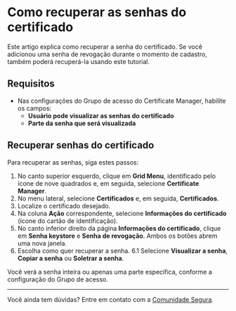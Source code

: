# Como recuperar as senhas do certificado

Este artigo explica como recuperar a senha do certificado. Se você adicionou uma senha de revogação durante o momento de cadastro, também poderá recuperá-la usando este tutorial.

## Requisitos

* Nas configurações do Grupo de acesso do Certificate Manager, habilite os campos:
    * **Usuário pode visualizar as senhas do certificado**
    * **Parte da senha que será visualizada**

## Recuperar senhas do certificado
Para recuperar as senhas, siga estes passos:

1. No canto superior esquerdo, clique em **Grid Menu**, identificado pelo ícone de nove quadrados e, em seguida, selecione **Certificate Manager**.
2. No menu lateral, selecione **Certificados** e, em seguida, **Certificados**.
3. Localize o certificado desejado.
4. Na coluna **Ação** correspondente, selecione **Informações do certificado** (ícone do cartão de identificação).
5. No canto inferior direito da página **Informações do certificado**, clique em **Senha keystore** e **Senha de revogação**. Ambos os botões abrem uma nova janela.
6. Escolha como quer recuperar a senha. 
6.1 Selecione **Visualizar a senha**, **Copiar a senha** ou **Soletrar a senha**. 

Você verá a senha inteira ou apenas uma parte específica, conforme a configuração do Grupo de acesso.
***
Você ainda tem dúvidas? Entre em contato com a [Comunidade Segura](https://community.Segura.io/).
